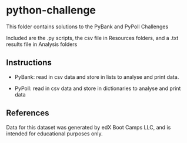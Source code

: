 # python-challenge

This folder contains solutions to the PyBank and PyPoll Challenges

Included are the .py scripts, the csv file in Resources folders, and a .txt results file in Analysis folders

## Instructions

* PyBank: read in csv data and store in lists to analyse and print data.

* PyPoll: read in csv data and store in dictionaries to analyse and print data

## References

Data for this dataset was generated by edX Boot Camps LLC, and is intended for educational purposes only.